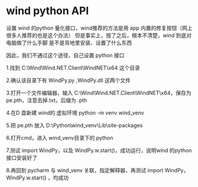 # wind python API

   设置 wind 的python 量化接口，wind推荐的方法是用 app 内置的修复按钮（网上很多人推荐的也是这个办法）
   但是事实上，按了之后，根本不清楚，wind 到底对电脑做了什么手脚
   是不是背地里安装、设置了什么东西
   
   因此，我们不通过这个途径，自己设置 python 接口
   
   1.找到 C:\Wind\Wind.NET.Client\WindNET\x64 这个目录
   
   2.确认该目录下有 WindPy.py ,WindPy.dll 这两个文件
   
   3.打开一个文件编辑器，输入 C:\Wind\Wind.NET.Client\WindNET\x64，保存为 pe.pth，注意去掉.txt，后缀为 .pth
   
   4.在D 盘新建 wind的 虚拟环境 python -m venv wind_venv
   
   5.把 pe.pth 放入 D:\Python\wind_venv\Lib\site-packages
   
   6.打开cmd，进入 wind_venv目录下的 python
   
   7.测试 import WindPy，以及 WindPy.w.start()，成功运行，说明wind 的python 接口安装好了
   
   8.再回到 pycharm 与 wind_venv 关联，指定解释器，再测试 import WindPy，WindPy.w.start() ，均成功
   
    
